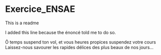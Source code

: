 # Exercice_ENSAE

This is a readme

I added this line because the énoncé told me to do so.

Ô temps suspend ton vol,
et vous heures propices suspendez votre cours
Laissez-nous savourer les rapides délices des plus beaux de nos jours...